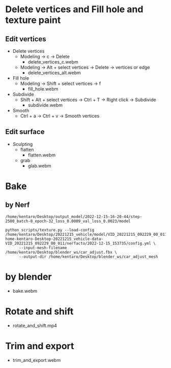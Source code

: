 
# Delete vertices and Fill hole and texture paint
## Edit vertices
- Delete vertices
  - Modeling -> c -> Delete
    - delete_vertices_c.webm
  - Modeling -> Alt + select vertices -> Delete -> vertices or edge
    - delete_vertices_alt.webm
- Fill hole
  - Modeling -> Shift + select vertices -> f
    - fill_hole.webm
- Subdivide
  - Shift + Alt + select vertices -> Ctrl + T -> Right click -> Subdivide
    - subdivide.webm
- Smooth
  - Ctrl + a -> Ctrl + v -> Smooth vertices

## Edit surface
- Sculpting
  - flatten
    - flatten.webm
  - grab
    - glab.webm

# Bake

## by Nerf
```shell
/home/kentaro/Desktop/output_model/2022-12-15-16-20-44/step-2500_batch-8_epoch-32_loss_0.0009_val_loss_0.0023/model

python scripts/texture.py --load-config /home/kentaro/Desktop/20221215_vehicle/model/VID_20221215_092229_00_011/-home-kentaro-Desktop-20221215_vehicle-data-VID_20221215_092229_00_011/nerfacto/2022-12-15_153735/config.yml \
      --input-mesh-filename /home/kentaro/Desktop/blender_ws/car_adjust.fbx \
      --output-dir /home/kentaro/Desktop/blender_ws/car_adjust_mesh
```

# by blender
- bake.webm

# Rotate and shift
- rotate_and_shift.mp4

# Trim and export
- trim_and_export.webm
